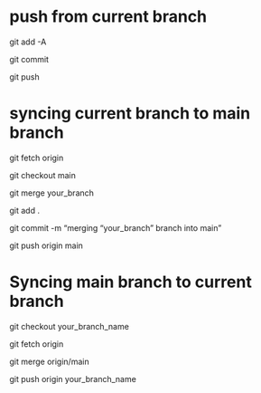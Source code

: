 # push from current branch
git add -A

git commit 

git push


# syncing current branch to main branch

git fetch origin

git checkout main

git merge your_branch

git add .

git commit -m “merging “your_branch” branch into main”

git push origin main

# Syncing main branch to current branch

git checkout your_branch_name

git fetch origin

git merge origin/main

git push origin your_branch_name
